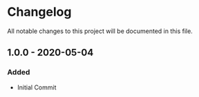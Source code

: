# Changelog

All notable changes to this project will be documented in this file.

## 1.0.0 - 2020-05-04

### Added

-   Initial Commit